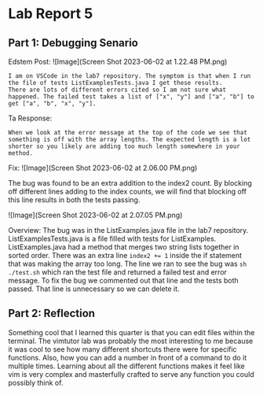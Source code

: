 # Lab Report 5

## Part 1: Debugging Senario
Edstem Post:
![Image](Screen Shot 2023-06-02 at 1.22.48 PM.png) 
```
I am on VSCode in the lab7 repository. The symptom is that when I run the file of tests ListExamplesTests.java I get these results. 
There are lots of different errors cited so I am not sure what happened. The failed test takes a list of ["x", "y"] and ["a", "b"] to get ["a", "b", "x", "y"].
```

Ta Response:
```
When we look at the error message at the top of the code we see that something is off with the array lengths. The expected length is a lot shorter so you likely are adding too much length somewhere in your method.  
```

Fix: 
![Image](Screen Shot 2023-06-02 at 2.06.00 PM.png) 

The bug was found to be an extra addition to the index2 count. By blocking off different lines adding to the index counts, we will find that blocking off this line results in both the tests passing. 

![Image](Screen Shot 2023-06-02 at 2.07.05 PM.png)

Overview:
The bug was in the ListExamples.java file in the lab7 repository. ListExamplesTests.java is a file filled with tests for ListExamples. 
ListExamples.java had a method that merges two string lists together in sorted order. There was an extra line `index2 += 1` inside the if statement that was making the array too long. The line we ran to see the bug was `sh ./test.sh` which ran the test file and returned a failed test and error message. To fix the bug we commented out that line and the tests both passed. That line is unnecessary so we can delete it. 

## Part 2: Reflection
Something cool that I learned this quarter is that you can edit files within the terminal. The vimtutor lab was probably the most interesting to me because it was cool to see how many different shortcuts there were for specific functions. Also, how you can add a number in front of a command to do it multiple times. Learning about all the different functions makes it feel like vim is very complex and masterfully crafted to serve any function you could possibly think of. 
